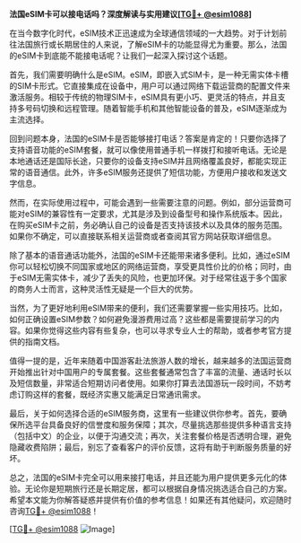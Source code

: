 **法国eSIM卡可以接电话吗？深度解读与实用建议[[TG💪+ @esim1088](https://t.me/s/esim1088)]**

在当今数字化时代，eSIM技术正迅速成为全球通信领域的一大趋势。对于计划前往法国旅行或长期居住的人来说，了解eSIM卡的功能显得尤为重要。那么，法国的eSIM卡到底能不能接电话呢？让我们一起深入探讨这个话题。

首先，我们需要明确什么是eSIM。eSIM，即嵌入式SIM卡，是一种无需实体卡槽的SIM卡形式。它直接集成在设备中，用户可以通过网络下载运营商的配置文件来激活服务。相较于传统的物理SIM卡，eSIM具有更小巧、更灵活的特点，并且支持多号码切换和远程管理。随着智能手机和其他智能设备的普及，eSIM逐渐成为主流选择。

回到问题本身，法国的eSIM卡是否能够接打电话？答案是肯定的！只要你选择了支持语音功能的eSIM套餐，就可以像使用普通手机一样拨打和接听电话。无论是本地通话还是国际长途，只要你的设备支持eSIM并且网络覆盖良好，都能实现正常的语音通信。此外，许多eSIM服务还提供了短信功能，方便用户接收和发送文字信息。

然而，在实际使用过程中，可能会遇到一些需要注意的问题。例如，部分运营商可能对eSIM的兼容性有一定要求，尤其是涉及到设备型号和操作系统版本。因此，在购买eSIM卡之前，务必确认自己的设备是否支持该技术以及具体的服务范围。如果你不确定，可以直接联系相关运营商或者查阅其官方网站获取详细信息。

除了基本的语音通话功能外，法国的eSIM卡还能带来诸多便利。比如，通过eSIM你可以轻松切换不同国家或地区的网络运营商，享受更具性价比的价格；同时，由于eSIM无需实体卡，减少了丢失的风险，也更加环保。对于经常往返于多个国家的商务人士而言，这种灵活性无疑是一个巨大的优势。

当然，为了更好地利用eSIM带来的便利，我们还需要掌握一些实用技巧。比如，如何正确设置eSIM参数？如何避免漫游费用过高？这些都是需要提前学习的内容。如果你觉得这些内容有些复杂，也可以寻求专业人士的帮助，或者参考官方提供的指南文档。

值得一提的是，近年来随着中国游客赴法旅游人数的增长，越来越多的法国运营商开始推出针对中国用户的专属套餐。这些套餐通常包含了丰富的流量、通话时长以及短信数量，非常适合短期访问者使用。如果你打算去法国游玩一段时间，不妨考虑订购这样的套餐，既经济实惠又能满足日常通讯需求。

最后，关于如何选择合适的eSIM服务商，这里有一些建议供你参考。首先，要确保所选平台具备良好的信誉度和服务保障；其次，尽量挑选那些提供多种语言支持（包括中文）的企业，以便于沟通交流；再次，关注套餐价格是否透明合理，避免隐藏收费陷阱；最后，别忘了查看客户的评价反馈，这将有助于判断服务质量的好坏。

总之，法国的eSIM卡完全可以用来接打电话，并且还能为用户提供更多元化的体验。无论你是短期旅行还是长期定居，都可以根据自身情况挑选适合自己的方案。希望本文能为你解答疑惑并提供有价值的参考信息！如果还有其他疑问，欢迎随时咨询[TG💪+ @esim1088](https://t.me/s/esim1088)！

[[TG💪+ @esim1088](https://t.me/s/esim1088) ![Image](https://i.postimg.cc/4NQfJmqS/Snipaste-2025-05-13-00-14-12.png)]